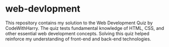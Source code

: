 # web-devlopment
This repository contains my solution to the Web Development Quiz by CodeWithHarry. The quiz tests fundamental knowledge of HTML, CSS, and other essential web development concepts. Solving this quiz helped reinforce my understanding of front-end and back-end technologies.
